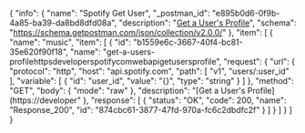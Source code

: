 {
  "info": {
    "name": "Spotify Get User",
    "_postman_id": "e895b0d6-0f9b-4a85-ba39-da8bd8dfd08a",
    "description": "[Get a User's Profile](https://developer.spotify.com/web-api/get-users-profile/)",
    "schema": "https://schema.getpostman.com/json/collection/v2.0.0/"
  },
  "item": [
    {
      "name": "music",
      "item": [
        {
          "id": "b1559e6c-3667-40f4-bc81-35e620f90f18",
          "name": "get-a-users-profilehttpsdeveloperspotifycomwebapigetusersprofile",
          "request": {
            "url": {
              "protocol": "http",
              "host": "api.spotify.com",
              "path": [
                "v1",
                "users/:user_id"
              ],
              "variable": [
                {
                  "id": "user_id",
                  "value": "{}",
                  "type": "string"
                }
              ]
            },
            "method": "GET",
            "body": {
              "mode": "raw"
            },
            "description": "[Get a User's Profile](https://developer"
          },
          "response": [
            {
              "status": "OK",
              "code": 200,
              "name": "Response_200",
              "id": "874cbc61-3877-47fd-970a-fc6c2dbdfc2f"
            }
          ]
        }
      ]
    }
  ]
}